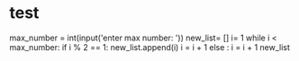 # test
max_number = int(input('enter max number: '))
new_list= []
i= 1
while i < max_number:
    if i % 2 == 1:
        new_list.append(i)
        i = i + 1
    else :
        i = i + 1
new_list
    
